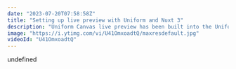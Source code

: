 ```yaml
---
date: "2023-07-20T07:58:58Z"
title: "Setting up live preview with Uniform and Nuxt 3"
description: "Uniform Canvas live preview has been built into the Uniform Nuxt module and utilizes Nuxt's native preview functionality. This video shows you how to set it up.\n\nWant to get started with Nuxt 3 and Uniform? \nhttps://uniform.dev/blogs/uniforms-latest-sdk-fully-supports-vue-3-and-nuxt-3\n\nDocs: https://docs.uniform.app/guides/composition/live-preview#nuxt-3\nGet a free account: https://uniform.dev/free\nJoin our Discord: https://uniform.to/discord\n\nMore info:\nWe are excited to announce that the Uniform SDK is ready for Vue 3 and Nuxt 3. Today's ever-expanding landscape of headless products demands that developers somehow connect them all. Wouldn't it be cool if you had one SDK that takes care of connecting up these different APIs? Uniform is a new category of product. It lets you take control of your stack, so creating composable architecture becomes a breeze! \n\nIt enables content editors to drag and drop content from headless sources to create page compositions. Without the help of developers, they can add or remove integrations, do an A/B test or personalize across multiple headless products. Want to change up your CMS? The front end stays the same. You can retrieve a page composition through an SDK function, query, and map data as you prefer, and pass it as props to your components. It works with SSG, SSR, Edge functions, and everything in between."
image: "https://i.ytimg.com/vi/U41OmxoadtQ/maxresdefault.jpg"
videoId: "U41OmxoadtQ"
---
```


undefined